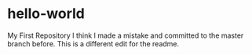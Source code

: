 # hello-world
My First Repository
I think I made a mistake and committed to the master branch before.
This is a different edit for the readme.
